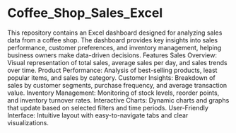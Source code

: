 # Coffee_Shop_Sales_Excel
This repository contains an Excel dashboard designed for analyzing sales data from a coffee shop. The dashboard provides key insights into sales performance, customer preferences, and inventory management, helping business owners make data-driven decisions.
Features
Sales Overview: Visual representation of total sales, average sales per day, and sales trends over time.
Product Performance: Analysis of best-selling products, least popular items, and sales by category.
Customer Insights: Breakdown of sales by customer segments, purchase frequency, and average transaction value.
Inventory Management: Monitoring of stock levels, reorder points, and inventory turnover rates.
Interactive Charts: Dynamic charts and graphs that update based on selected filters and time periods.
User-Friendly Interface: Intuitive layout with easy-to-navigate tabs and clear visualizations.
